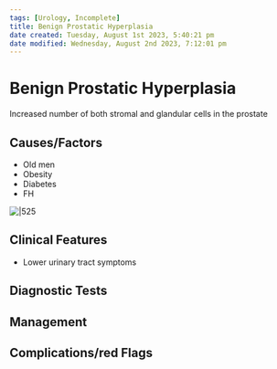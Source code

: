 ```yaml
---
tags: [Urology, Incomplete]
title: Benign Prostatic Hyperplasia
date created: Tuesday, August 1st 2023, 5:40:21 pm
date modified: Wednesday, August 2nd 2023, 7:12:01 pm
---
```




# Benign Prostatic Hyperplasia

Increased number of both stromal and glandular cells in the prostate

## Causes/Factors

- Old men
- Obesity
- Diabetes
- FH

![|525](https://i.imgur.com/BUd6250.png)

## Clinical Features

- Lower urinary tract symptoms

## Diagnostic Tests

## Management

## Complications/red Flags
